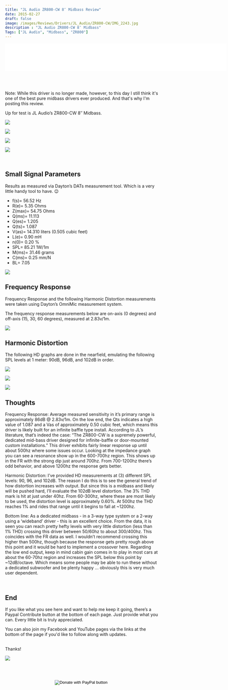 ```yaml
---
title: "JL Audio ZR800-CW 8″ Midbass Review"
date: 2015-02-27
draft: false
image: /images/Reviews/Drivers/JL_Audio/ZR800-CW/IMG_2243.jpg
description : "JL Audio ZR800-CW 8″ Midbass"
Tags: ["JL Audio", "Midbass", "ZR800"]
---
```

<iframe src="//rcm-na.amazon-adsystem.com/e/cm?o=1&p=48&l=ur1&category=amazonhomepage&f=ifr&linkID=45d00811e11005f66cf1dcae88dc3060&t=medlemusin-20&tracking_id=medlemusin-20" width="728" height="90" scrolling="no" border="0" marginwidth="0" style="border:none;" frameborder="0"></iframe>
<br clear="all" />
<br>
<br>
<br>

Note: While this driver is no longer made, however, to this day I still think it's one of the best pure midbass drivers ever produced. And that's why I'm posting this review.

Up for test is JL Audio’s ZR800-CW 8″ Midbass.

![](/images/Reviews/Drivers/JL_Audio/ZR800-CW/IMG_2245.jpg)

![](/images/Reviews/Drivers/JL_Audio/ZR800-CW/IMG_2250.jpg)

![](/images/Reviews/Drivers/JL_Audio/ZR800-CW/IMG_2248.jpg)

![](/images/Reviews/Drivers/JL_Audio/ZR800-CW/IMG_2247.jpg)







<br>

## Small Signal Parameters

Results as measured via Dayton’s DATs measurement tool.  Which is a very little handy tool to have.  😉

* f(s)= 56.52 Hz
* R(e)= 5.35 Ohms
* Z(max)= 54.75 Ohms
* Q(ms)= 11.113
* Q(es)= 1.205
* Q(ts)= 1.087
* V(as)= 14.310 liters (0.505 cubic feet)
* L(e)= 0.90 mH
* n(0)= 0.20 %
* SPL= 85.21 1W/1m
* M(ms)= 31.46 grams
* C(ms)= 0.25 mm/N
* BL= 7.05

![](/images/Reviews/Drivers/JL_Audio/ZR800-CW/zr800-impedance.png)



## Frequency Response

Frequency Response and the following Harmonic Distortion measurements were taken using Dayton’s OmniMic measurement system.

The frequency response measurements below are on-axis (0 degrees) and off-axis (15, 30, 60 degrees), measured at 2.83v/1m.

![](/images/Reviews/Drivers/JL_Audio/ZR800-CW/zr800-fr-0-15-30-60.png)



## Harmonic Distortion

The following HD graphs are done in the nearfield, emulating the following SPL levels at 1 meter: 90dB, 96dB, and 102dB in order.

![](/images/Reviews/Drivers/JL_Audio/ZR800-CW/zr800-hd-90.png)

![](/images/Reviews/Drivers/JL_Audio/ZR800-CW/zr800-hd-96.png)

![](/images/Reviews/Drivers/JL_Audio/ZR800-CW/zr800-hd-102.png)





## Thoughts

Frequency Response:  Average measured sensitivity in it’s primary range is approximately 86dB @ 2.83v/1m.  On the low end, the Qts indicates a high value of 1.087 and a Vas of approximately 0.50 cubic feet, which means this driver is likely built for an infinite baffle type install.  According to JL’s literature, that’s indeed the case: “The ZR800-CW is a supremely powerful, dedicated mid-bass driver designed for infinite-baffle or door-mounted custom installations.”  This driver exhibits fairly linear response up until about 500hz where some issues occur.  Looking at the impedance graph you can see a resonance show up in the 600-700hz region.  This shows up in the FR with the strong dip just around 700hz.  From 700-1200hz there’s odd behavior, and above 1200hz the response gets better.

Harmonic Distortion:  I’ve provided HD measurements at (3) different SPL levels: 90, 96, and 102dB.  The reason I do this is to see the general trend of how distortion increases with output.  But since this is a midbass and likely will be pushed hard, I’ll evaluate the 102dB level distortion.  The 3% THD mark is hit at just under 40hz.  From 60-300hz, where these are most likely to be used, the distortion level is approximately 0.60%.  At 500hz the THD reaches 1% and rides that range until it begins to fall at ~1200hz.

Bottom line: As a dedicated midbass - in a 3-way type system or a 2-way using a ‘wideband’ driver - this is an excellent choice.  From the data, it is seen you can reach pretty hefty levels with very little distortion (less than 1% THD) crossing this driver between 50/60hz to about 300/400hz.  This coincides with the FR data as well.  I wouldn’t recommend crossing this higher than 500hz, though because the response gets pretty rough above this point and it would be hard to implement a crossover here.  Regarding the low end output, keep in mind cabin gain comes in to play in most cars at about the 60-70hz region and increases the SPL below this point by ~12dB/octave.  Which means some people may be able to run these without a dedicated subwoofer and be plenty happy … obviously this is very much user dependent.

<br>

## End

If you like what you see here and want to help me keep it going, there’s a Paypal Contribute button at the bottom of each page.  Just provide what you can.  Every little bit is truly appreciated.

You can also join my Facebook and YouTube pages via the links at the bottom of the page if you'd like to follow along with updates.

<br>Thanks!</b>

![](https://media.giphy.com/media/Y418mApQbIKGc/giphy.gif)


<br></br>
<center>
  <form action="https://www.paypal.com/cgi-bin/webscr" method="post" target="_top">
  <input type="hidden" name="cmd" value="_s-xclick" />
  <input type="hidden" name="hosted_button_id" value="52ANEATKE6JHQ" />
  <input type="image" src="https://www.dcrc.co/wp-content/uploads/2016/06/PayPal-Donate-Button-PNG-HD-300x103.png" border="0" name="submit" title="PayPal - The safer, easier way to pay online!" alt="Donate with PayPal button" />
  <img alt="" border="0" src="https://www.paypal.com/en_US/i/scr/pixel.gif" width="1" height="1" />
  </form>
<br></br>
</center>

